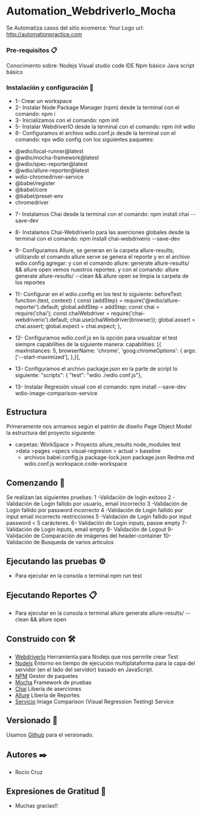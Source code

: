 # Automation_WebdriverIo_Mocha
Se Automatiza  casos del sitio ecomerce: Your Logo
url: http://automationpractice.com
### Pre-requisitos 📋
Conocimiento sobre:
Nodejs
Visual studio code IDE
Npm básico 
Java script básico
### Instalación y configuración 🔧
* 1- Crear un workspace
* 2- Instalar Node Package Manager (npm) desde la terminal con el comando: npm i  
* 3- Inicializamos  con el comando:  npm init
* 5- Instalar WebdriverIO desde la terminal con el comando: npm init wdio 
* 6- Configuramos el archivo wdio.conf.js desde la terminal con el comando: npx wdio config con los siguientes paquetes:
- @wdio/local-runner@latest
- @wdio/mocha-framework@latest
- @wdio/spec-reporter@latest
- @wdio/allure-reporter@latest
- wdio-chromedriver-service
- @babel/register
- @babel/core
- @babel/preset-env
- chromedriver
* 7- Instalamos Chai desde la terminal con el comando: npm install chai --save-dev
* 8- Instalamos Chai-WebdriverIo para las aserciones globales desde la terminal con el comando: npm install chai-webdriverio --save-dev
* 9- Configuramos Allure, se generan en  la carpeta allure-results, utilizando el comando allure serve se genera el reporte y en el archivo wdio.config agregar:
y con  el comando allure: generate allure-results/ && allure open  vemos nuestros reportes. y con el comando: allure generate allure-results/ --clean && allure open se limpia  la carpeta de los reportes
* 11- Configurar en el wdio.config en los test lo siguiente:
   beforeTest: function (test, context) {
        const {addStep} = require('@wdio/allure-reporter').default; 
        global.addStep = addStep;
        const chai = require('chai');
        const chaiWebdriver = require('chai-webdriverio').default;
        chai.use(chaiWebdriver(browser));
        global.assert = chai.assert;
        global.expect = chai.expect;
    },

* 12- Configuramos wdio.conf.js en la opción para visualizar el test siempre capabilities de la siguiente manera:
     capabilities: [{
        maxInstances: 5,
        browserName: 'chrome',
        'goog:chromeOptions': {
            args:['--start-maximized'], },}],
      
* 13- Configuramos el  archivo package.json en la parte de script lo siguiente:
     "scripts": { "test": "wdio ./wdio.conf.js"},

* 13- Instalar  Regresión visual con el comando: npm install --save-dev wdio-image-comparison-service

## Estructura 
Primeramente nos armamos según el patrón de diseño Page Object Model la estructura del proyecto siguiente:
* carpetas:
   WorkSpace > Proyecto
    allure_results
    node_modules
    test >data
         >pages
         >specs 
     visual-regresion > actual
                      > baseline          
    * archivos
    babel.config.js
    package-lock.json
    package.json
    Redme.md
    wdio.conf.js
    workspace.code-workspace

## Comenzando 🚀
Se realizan las siguientes pruebas:
1 -Validación  de login exitoso
2 -Validación  de Login fallido por usuario_ email incorrecto
3 -Validación  de Login fallido por password incorrecto
4 -Validación  de Login fallido por input  email incorrecto restricciones
5 -Validación  de Login fallido por input password < 5 carácteres.
6- Validación  de Login inputs, passw empty
7- Validación  de Login inputs, email empty
8- Validación  de  Logout
9- Validación  de Comparación de imágenes del header-container
10- Validación  de Busqueda de varios articulos 

## Ejecutando las pruebas ⚙️

* Para ejecutar en la consola o terminal
npm run test

## Ejecutando Reportes 📋

* Para ejecutar en la consola o terminal
 allure generate allure-results/ --clean && allure open

## Construido con 🛠️
* [WebdriverIo](https://webdriver.io/) Herramienta para Nodejs que nos permite crear Test
* [Nodejs](https://nodejs.org/es/) Entorno en tiempo de ejecución multiplataforma para la capa del servidor (en el lado del servidor) basado en JavaScript.
* [NPM](https://www.npmjs.com/) Gestor de paquetes 
* [Mocha](https://mochajs.org/) Framework de pruebas
* [Chai](https://www.chaijs.com/) Libería de aserciones
* [Allure](https://webdriver.io/docs/allure-reporter) Libería de Reportes
* [Servicio](https://webdriver.io/docs/wdio-image-comparison-service) Image Comparison (Visual Regression Testing) Service

## Versionado 📌

Usamos [Github](https://github.com/RoxiProyecto/WebdriverIo_Curse.git) para el versionado.

## Autores ✒️

* Rocio Cruz

## Expresiones de Gratitud 🎁

* Muchas gracias!!
